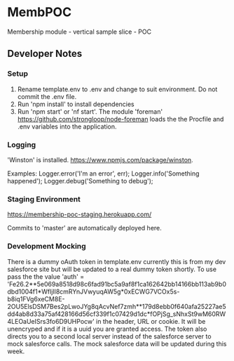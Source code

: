 # MembPOC
Membership module - vertical sample slice - POC

## Developer Notes

### Setup

 1. Rename template.env to .env and change to suit environment. Do not commit the .env file.
 2. Run 'npm install' to install dependencies
 3. Run 'npm start' or 'nf start'. The module 'foreman' https://github.com/strongloop/node-foreman loads the the Procfile and .env variables into the application.  
 
### Logging

'Winston' is installed. https://www.npmjs.com/package/winston.

Examples: 
Logger.error('I'm an error', err);
Logger.info('Something happened');
Logger.debug('Something to debug');

### Staging Environment 

https://membership-poc-staging.herokuapp.com/

Commits to 'master' are automatically deployed here.

### Development Mocking

There is a dummy oAuth token in template.env currently this is from my dev salesforce site but will be updated to a real dummy token shortly.
To use pass the the value 'auth' = 'Fe26.2\*\*5e069a8518d98c6fad91bc5a9af8f1ca162642bb14166bb113ab9b0dbd1004f1\*WfljIl8cmRYnJVwyuqAW5g\*0xECWG7VCOx5s-b8iq1FVg6xeCM8E-2OU5ElsDSM7Bes2pLwoJYg8qAcvNef7zmh\*\*179d8ebb0f640afa25227ae5dd4ab8d33a75af428166d56cf339f1c07429d1dc*fOPjSg_sNhxSt9wM60RW4LEOaUeISrs3fo6D9UHPocw' in the header, URL or cookie. It will be unencryped and if it is a uuid you are granted access.
The token also directs you to a second local server instead of the salesforce server to mock salesforce calls.
The mock salesforce data will be updated during this week.
